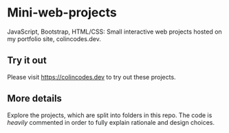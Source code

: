 # Mini-web-projects
JavaScript, Bootstrap, HTML/CSS: Small interactive web projects hosted on my portfolio site, colincodes.dev.

## Try it out
Please visit https://colincodes.dev to try out these projects.

## More details
Explore the projects, which are split into folders in this repo. The code is *heavily* commented in order to fully explain rationale and design choices. 
